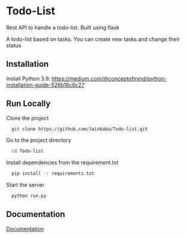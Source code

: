 
# Todo-List

Rest API to handle a todo-list. Built using flask

A todo-list based on tasks.
You can create new tasks and change their status
## Installation

Install Python 3.9: https://medium.com/@conceptofmind/python-installation-guide-526b18c6c27



## Run Locally

Clone the project

```bash
  git clone https://github.com/Jainbaba/Todo-list.git
```

Go to the project directory

```bash
  cd Todo-list
```

Install dependencies from the requirement.txt

```bash
  pip install -r requirements.txt
```

Start the server

```bash
  python run.py
```


## Documentation

[Documentation](https://documenter.getpostman.com/view/14498526/2s93CExcC6)

